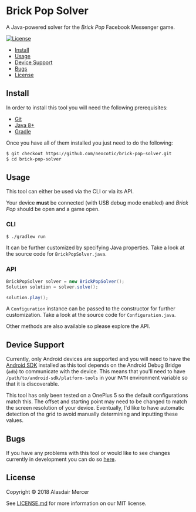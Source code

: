 # Brick Pop Solver

A Java-powered solver for the *Brick Pop* Facebook Messenger game.

[![License](https://img.shields.io/github/license/neocotic/brick-pop-solver.svg?style=flat-square)](https://github.com/neocotic/brick-pop-solver/blob/master/LICENSE.md)

* [Install](#install)
* [Usage](#usage)
* [Device Support](#device-support)
* [Bugs](#bugs)
* [License](#license)

## Install

In order to install this tool you will need the following prerequisites:

* [Git](https://git-scm.com)
* [Java 8+](http://www.oracle.com/technetwork/java/javase/downloads/index.html)
* [Gradle](https://gradle.org)

Once you have all of them installed you just need to do the following:

``` bash
$ git checkout https://github.com/neocotic/brick-pop-solver.git
$ cd brick-pop-solver
```

## Usage

This tool can either be used via the CLI or via its API.

Your device **must** be connected (with USB debug mode enabled) and *Brick Pop* should be open and a game open.

### CLI

``` bash
$ ./gradlew run
```

It can be further customized by specifying Java properties. Take a look at the source code for `BrickPopSolver.java`.

### API

``` java
BrickPopSolver solver = new BrickPopSolver();
Solution solution = solver.solve();

solution.play();
```

A `Configuration` instance can be passed to the constructor for further customization. Take a look at the source code
for `Configuration.java`.

Other methods are also available so please explore the API.

## Device Support

Currently, only Android devices are supported and you will need to have the
[Android SDK](https://developer.android.com/studio/index.html) installed as this tool depends on the Android Debug
Bridge (`adb`) to communicate with the device. This means that you'll need to have `/path/to/android-sdk/platform-tools`
in your `PATH` environment variable so that it is discoverable.

This tool has only been tested on a OnePlus 5 so the default configurations match this. The offset and starting point
may need to be changed to match the screen resolution of your device. Eventually, I'd like to have automatic detection
of the grid to avoid manually determining and inputting these values.

## Bugs

If you have any problems with this tool or would like to see changes currently in development you can do so
[here](https://github.com/neocotic/brick-pop-solver/issues).

## License

Copyright © 2018 Alasdair Mercer

See [LICENSE.md](https://github.com/neocotic/brick-pop-solver/raw/master/LICENSE.md) for more information on our MIT
license.
